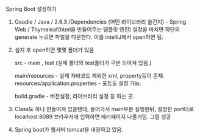 Spring Boot 설정하기

1. Geadle / Java / 2.6.3
	/Dependencies (어떤 라이브러리 쓸건지)
		- Spring Web / Thymeleaf(html을 만들어주는 템플릿 엔진)
설정을 마치면 하단의 generate 누르면 파일을 다운한다. 이를 intelliJ에서 open하면 됨.


2. 설치 후 open하면 몇몇 폴더가 있음

	src - main , test (실제 폴더와 test폴더가 구분 되어져 있음.)
	
	main/resources - 실제 자바코드 제외한 xml, property등이 존재.
	resources/application.properties - 포트도 설정 가능.

	build.gradle - 버전설정, 라이브러리 설정 등 하는 곳.

3. Class도 하나 만들어져 있을텐데, 들어가서 main부분 실행한뒤, 설정한 port대로
	localhost:8089 브라우저에 입력하면 에러페이지 나올거임. 그럼 성공

4. Spring boot가 웹서버 tomcat을 내장하고 있음.